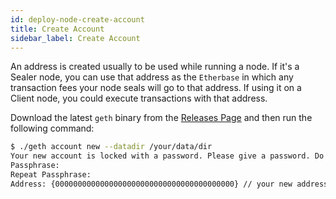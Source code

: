 ```yaml
---
id: deploy-node-create-account
title: Create Account
sidebar_label: Create Account
---
```


An address is created usually to be used while running a node. If it's a Sealer node, you can use that address as the `Etherbase` in which any transaction fees your node seals will go to that address. If using it on a Client node, you could execute transactions with that address.

Download the latest `geth` binary from the [Releases Page](https://github.com/ghuchain/go-ghuchain/releases) and then run the following command:
```bash
$ ./geth account new --datadir /your/data/dir
Your new account is locked with a password. Please give a password. Do not forget this password.
Passphrase:
Repeat Passphrase:
Address: {0000000000000000000000000000000000000000} // your new address
```
